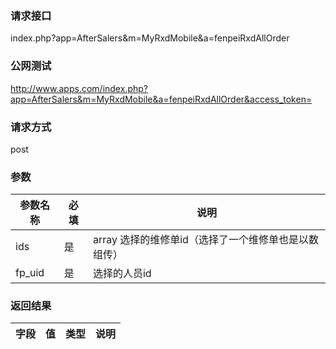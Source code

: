 ### **请求接口**
index.php?app=AfterSalers&m=MyRxdMobile&a=fenpeiRxdAllOrder



### **公网测试**
http://www.apps.com/index.php?app=AfterSalers&m=MyRxdMobile&a=fenpeiRxdAllOrder&access_token=

### **请求方式**
post


### **参数**
| 参数名称  |必填|     说明      |
|------|-----|------|
| ids| 是 |array 选择的维修单id（选择了一个维修单也是以数组传）|
| fp_uid| 是 |选择的人员id|

### **返回结果**
|字段        |值          |类型    |说明        |
| ---------  |--------    |-------- |--------  |